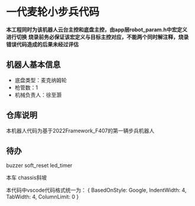 # 一代麦轮小步兵代码
**本工程同时为该机器人云台主控和底盘主控，由app层robot_param.h中宏定义进行切换**
**烧录前务必保证该宏定义与目标主控对应，不能两个同时解注释，烧录错误代码造成的后果未经过评估**

## 机器人基本信息
* 底盘类型：麦克纳姆轮
* 枪管数：1
* 机械负责人：徐至灏

## 仓库说明
本机器人代码为基于2022Framework_F407的第一辆步兵机器人

## 待办
buzzer
soft_reset
led_timer

本车
chassis斜坡

本代码中vscode代码格式统一为：
{ BasedOnStyle: Google, IndentWidth: 4, TabWidth: 4, ColumnLimit: 0 }